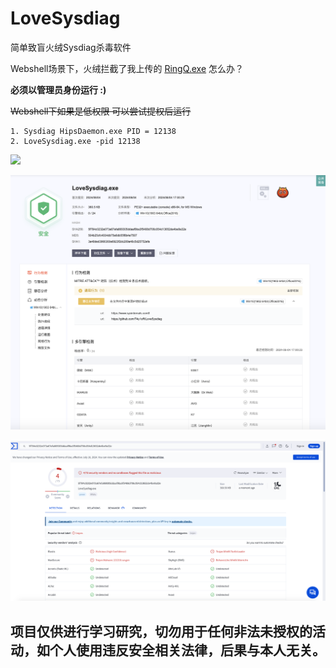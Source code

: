 # LoveSysdiag
简单致盲火绒Sysdiag杀毒软件

Webshell场景下，火绒拦截了我上传的 [RingQ.exe](https://github.com/T4y1oR/RingQ) 怎么办？



**必须以管理员身份运行  :)** 

~~Webshell下如果是低权限 可以尝试提权后运行~~

```
1. Sysdiag HipsDaemon.exe PID = 12138
2. LoveSysdiag.exe -pid 12138
```

![](images/help.gif)

![VT](images/wb.png)

![VT](images/vt.png)



## 项目仅供进行学习研究，切勿用于任何非法未授权的活动，如个人使用违反安全相关法律，后果与本人无关。
